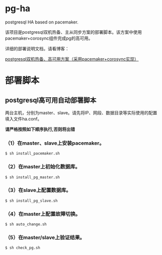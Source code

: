 # pg-ha
postgresql HA based on pacemaker.

该项目是postgresql双机热备、主从同步方案的部署脚本。该方案中使用pacemaker+corosync组件完成pg的高可用。

详细的部署说明文档，请看博客：

[postgresql双机热备、高可用方案（采用pacemaker+corosync实现）](http://blog.csdn.net/qguanri/article/details/51151974)

# 部署脚本

## postgresql高可用自动部署脚本

两台主机，分别为master、slave。请先将IP、网段、数据目录等实际使用的配置填入文件ha.conf。

**请严格按照如下顺序执行,否则将出错**

### （1）在master、slave上安装pacemaker。

```
$ sh install_pacemaker.sh
```

### （2）在master上初始化数据库。

```
$ sh install_pg_master.sh
```

### （3）在slave上配置数据库。

```
$ sh install_pg_slave.sh
```

### （4）在master上配置故障切换。

```
$ sh auto_change.sh
```

### （5）在master/slave上验证结果。

```
$ sh check_pg.sh
```
